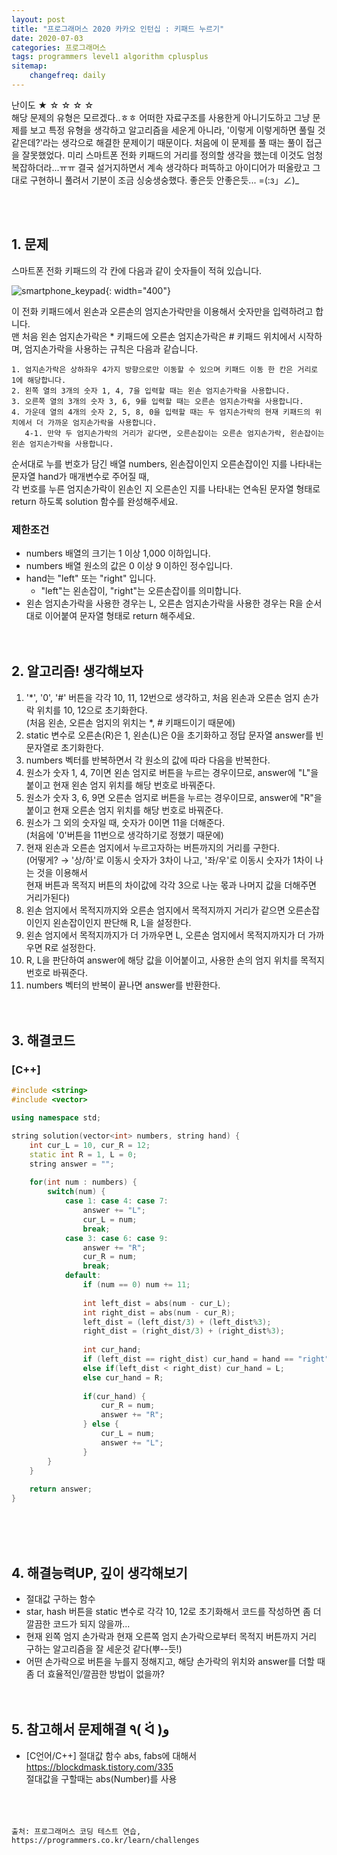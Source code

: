 ```yaml
---
layout: post
title: "프로그래머스 2020 카카오 인턴십 : 키패드 누르기"
date: 2020-07-03
categories: 프로그래머스
tags: programmers level1 algorithm cplusplus
sitemap:
    changefreq: daily
---
```

난이도 ★ ☆ ☆ ☆ ☆  
해당 문제의 유형은 모르겠다..ㅎㅎ 어떠한 자료구조를 사용한게 아니기도하고 그냥 문제를 보고 특정 유형을 생각하고 알고리즘을 세운게 아니라, '이렇게 이렇게하면 풀릴 것 같은데?'라는 생각으로 해결한 문제이기 때문이다. 처음에 이 문제를 풀 때는 풀이 접근을 잘못했었다. 미리 스마트폰 전화 키패드의 거리를 정의할 생각을 했는데 이것도 엄청 복잡하더라...ㅠㅠ 결국 설거지하면서 계속 생각하다 퍼뜩하고 아이디어가 떠올랐고 그대로 구현하니 풀려서 기분이 조금 싱숭생숭했다. 좋은듯 안좋은듯... =(:з」∠)_  
<br/>

<br/>

## 1. 문제
스마트폰 전화 키패드의 각 칸에 다음과 같이 숫자들이 적혀 있습니다.  

![smartphone_keypad](https://grepp-programmers.s3.ap-northeast-2.amazonaws.com/files/production/4b69a271-5f4a-4bf4-9ebf-6ebed5a02d8d/kakao_phone1.png){: width="400"}  

이 전화 키패드에서 왼손과 오른손의 엄지손가락만을 이용해서 숫자만을 입력하려고 합니다.  
맨 처음 왼손 엄지손가락은 * 키패드에 오른손 엄지손가락은 # 키패드 위치에서 시작하며, 엄지손가락을 사용하는 규칙은 다음과 같습니다.  

```
1. 엄지손가락은 상하좌우 4가지 방향으로만 이동할 수 있으며 키패드 이동 한 칸은 거리로 1에 해당합니다.
2. 왼쪽 열의 3개의 숫자 1, 4, 7을 입력할 때는 왼손 엄지손가락을 사용합니다.
3. 오른쪽 열의 3개의 숫자 3, 6, 9를 입력할 때는 오른손 엄지손가락을 사용합니다.
4. 가운데 열의 4개의 숫자 2, 5, 8, 0을 입력할 때는 두 엄지손가락의 현재 키패드의 위치에서 더 가까운 엄지손가락을 사용합니다.
   4-1. 만약 두 엄지손가락의 거리가 같다면, 오른손잡이는 오른손 엄지손가락, 왼손잡이는 왼손 엄지손가락을 사용합니다.
```

순서대로 누를 번호가 담긴 배열 numbers, 왼손잡이인지 오른손잡이인 지를 나타내는 문자열 hand가 매개변수로 주어질 때,  
각 번호를 누른 엄지손가락이 왼손인 지 오른손인 지를 나타내는 연속된 문자열 형태로 return 하도록 solution 함수를 완성해주세요.  

### 제한조건
- numbers 배열의 크기는 1 이상 1,000 이하입니다.
- numbers 배열 원소의 값은 0 이상 9 이하인 정수입니다.
- hand는 "left" 또는 "right" 입니다.
  - "left"는 왼손잡이, "right"는 오른손잡이를 의미합니다.
- 왼손 엄지손가락을 사용한 경우는 L, 오른손 엄지손가락을 사용한 경우는 R을 순서대로 이어붙여 문자열 형태로 return 해주세요.
<br/><br/><br/>

## 2. 알고리즘! 생각해보자
1. '*', '0', '#' 버튼을 각각 10, 11, 12번으로 생각하고, 처음 왼손과 오른손 엄지 손가락 위치를 10, 12으로 초기화한다.  
(처음 왼손, 오른손 엄지의 위치는 *, # 키패드이기 때문에)  
2. static 변수로 오른손(R)은 1, 왼손(L)은 0을 초기화하고 정답 문자열 answer를 빈 문자열로 초기화한다.  
3. numbers 벡터를 반복하면서 각 원소의 값에 따라 다음을 반복한다.  
4. 원소가 숫자 1, 4, 7이면 왼손 엄지로 버튼을 누르는 경우이므로, answer에 "L"을 붙이고 현재 왼손 엄지 위치를 해당 번호로 바꿔준다.  
5. 원소가 숫자 3, 6, 9면 오른손 엄지로 버튼을 누르는 경우이므로, answer에 "R"을 붙이고 현재 오른손 엄지 위치를 해당 번호로 바꿔준다.  
6. 원소가 그 외의 숫자일 때, 숫자가 0이면 11을 더해준다.  
(처음에 '0'버튼을 11번으로 생각하기로 정했기 때문에)  
7. 현재 왼손과 오른손 엄지에서 누르고자하는 버튼까지의 거리를 구한다.  
(어떻게? → '상/하'로 이동시 숫자가 3차이 나고, '좌/우'로 이동시 숫자가 1차이 나는 것을 이용해서  
현재 버튼과 목적지 버튼의 차이값에 각각 3으로 나눈 몫과 나머지 값을 더해주면 거리가된다)  
8. 왼손 엄지에서 목적지까지와 오른손 엄지에서 목적지까지 거리가 같으면 오른손잡이인지 왼손잡이인지 판단해 R, L을 설정한다.  
9. 왼손 엄지에서 목적지까지가 더 가까우면 L, 오른손 엄지에서 목적지까지가 더 가까우면 R로 설정한다.  
10. R, L을 판단하여 answer에 해당 값을 이어붙이고, 사용한 손의 엄지 위치를 목적지 번호로 바꿔준다.  
11. numbers 벡터의 반복이 끝나면 answer를 반환한다.  
<br/><br/>

## 3. 해결코드
### [C++]
```c++
#include <string>
#include <vector>

using namespace std;

string solution(vector<int> numbers, string hand) {
    int cur_L = 10, cur_R = 12;
    static int R = 1, L = 0;
    string answer = "";
    
    for(int num : numbers) {
        switch(num) {
            case 1: case 4: case 7:
                answer += "L";
                cur_L = num;
                break;
            case 3: case 6: case 9:
                answer += "R";
                cur_R = num;
                break;
            default:
                if (num == 0) num += 11;
                
                int left_dist = abs(num - cur_L);
                int right_dist = abs(num - cur_R);
                left_dist = (left_dist/3) + (left_dist%3);
                right_dist = (right_dist/3) + (right_dist%3);
                
                int cur_hand;
                if (left_dist == right_dist) cur_hand = hand == "right"? R : L;
                else if(left_dist < right_dist) cur_hand = L;
                else cur_hand = R;
                
                if(cur_hand) {
                    cur_R = num;
                    answer += "R";
                } else {
                    cur_L = num;
                    answer += "L";
                }
        }
    }
    
    return answer;
}
```
<br/><br/><br/>

## 4. 해결능력UP, 깊이 생각해보기
- 절대값 구하는 함수
- star, hash 버튼을 static 변수로 각각 10, 12로 초기화해서 코드를 작성하면 좀 더 깔끔한 코드가 되지 않을까...
- 현재 왼쪽 엄지 손가락과 현재 오른쪽 엄지 손가락으로부터 목적지 버튼까지 거리 구하는 알고리즘을 잘 세운것 같다(뿌--듯!)
- 어떤 손가락으로 버튼을 누를지 정해지고, 해당 손가락의 위치와 answer를 더할 때 좀 더 효율적인/깔끔한 방법이 없을까?
<br/><br/><br/>

## 5. 참고해서 문제해결 ٩( ᐛ )و
- [C언어/C++] 절대값 함수 abs, fabs에 대해서 <https://blockdmask.tistory.com/335>  
절대값을 구할때는 abs(Number)를 사용  
<br/><br/><br/>

```
출처: 프로그래머스 코딩 테스트 연습, https://programmers.co.kr/learn/challenges
```